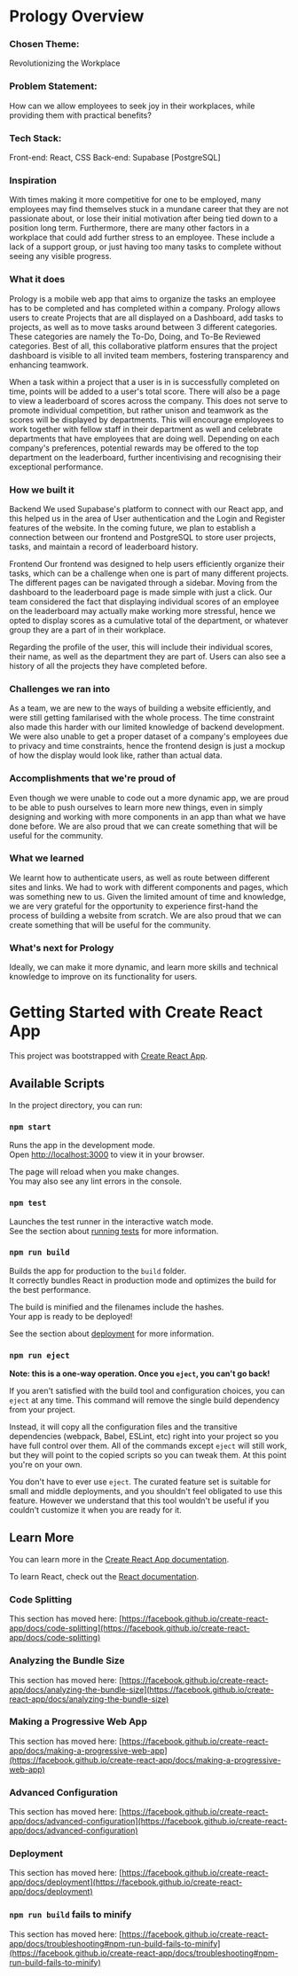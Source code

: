 # Prology Overview
### Chosen Theme: 
Revolutionizing the Workplace

### Problem Statement: 
How can we allow employees to seek joy in their workplaces, while providing them with practical benefits?

### Tech Stack: 
Front-end: React, CSS 
Back-end: Supabase [PostgreSQL]

### Inspiration
With times making it more competitive for one to be employed, many employees may find themselves stuck in a mundane career that they are not passionate about, or lose their initial motivation after being tied down to a position long term. Furthermore, there are many other factors in a workplace that could add further stress to an employee. These include a lack of a support group, or just having too many tasks to complete without seeing any visible progress.

### What it does
Prology is a mobile web app that aims to organize the tasks an employee has to be completed and has completed within a company. Prology allows users to create Projects that are all displayed on a Dashboard, add tasks to projects, as well as to move tasks around between 3 different categories. These categories are namely the To-Do, Doing, and To-Be Reviewed categories. Best of all, this collaborative platform ensures that the project dashboard is visible to all invited team members, fostering transparency and enhancing teamwork.

When a task within a project that a user is in is successfully completed on time, points will be added to a user's total score. There will also be a page to view a leaderboard of scores across the company. This does not serve to promote individual competition, but rather unison and teamwork as the scores will be displayed by departments. This will encourage employees to work together with fellow staff in their department as well and celebrate departments that have employees that are doing well. Depending on each company's preferences, potential rewards may be offered to the top department on the leaderboard, further incentivising and recognising their exceptional performance.

### How we built it
Backend We used Supabase's platform to connect with our React app, and this helped us in the area of User authentication and the Login and Register features of the website. In the coming future, we plan to establish a connection between our frontend and PostgreSQL to store user projects, tasks, and maintain a record of leaderboard history.

Frontend Our frontend was designed to help users efficiently organize their tasks, which can be a challenge when one is part of many different projects. The different pages can be navigated through a sidebar. Moving from the dashboard to the leaderboard page is made simple with just a click. Our team considered the fact that displaying individual scores of an employee on the leaderboard may actually make working more stressful, hence we opted to display scores as a cumulative total of the department, or whatever group they are a part of in their workplace.

Regarding the profile of the user, this will include their individual scores, their name, as well as the department they are part of. Users can also see a history of all the projects they have completed before.

### Challenges we ran into
As a team, we are new to the ways of building a website efficiently, and were still getting familarised with the whole process. The time constraint also made this harder with our limited knowledge of backend development. We were also unable to get a proper dataset of a company's employees due to privacy and time constraints, hence the frontend design is just a mockup of how the display would look like, rather than actual data.

### Accomplishments that we're proud of
Even though we were unable to code out a more dynamic app, we are proud to be able to push ourselves to learn more new things, even in simply designing and working with more components in an app than what we have done before. We are also proud that we can create something that will be useful for the community.

### What we learned
We learnt how to authenticate users, as well as route between different sites and links. We had to work with different components and pages, which was something new to us. Given the limited amount of time and knowledge, we are very grateful for the opportunity to experience first-hand the process of building a website from scratch. We are also proud that we can create something that will be useful for the community.

### What's next for Prology
Ideally, we can make it more dynamic, and learn more skills and technical knowledge to improve on its functionality for users.

# Getting Started with Create React App

This project was bootstrapped with [Create React App](https://github.com/facebook/create-react-app).

## Available Scripts

In the project directory, you can run:

### `npm start`

Runs the app in the development mode.\
Open [http://localhost:3000](http://localhost:3000) to view it in your browser.

The page will reload when you make changes.\
You may also see any lint errors in the console.

### `npm test`

Launches the test runner in the interactive watch mode.\
See the section about [running tests](https://facebook.github.io/create-react-app/docs/running-tests) for more information.

### `npm run build`

Builds the app for production to the `build` folder.\
It correctly bundles React in production mode and optimizes the build for the best performance.

The build is minified and the filenames include the hashes.\
Your app is ready to be deployed!

See the section about [deployment](https://facebook.github.io/create-react-app/docs/deployment) for more information.

### `npm run eject`

**Note: this is a one-way operation. Once you `eject`, you can't go back!**

If you aren't satisfied with the build tool and configuration choices, you can `eject` at any time. This command will remove the single build dependency from your project.

Instead, it will copy all the configuration files and the transitive dependencies (webpack, Babel, ESLint, etc) right into your project so you have full control over them. All of the commands except `eject` will still work, but they will point to the copied scripts so you can tweak them. At this point you're on your own.

You don't have to ever use `eject`. The curated feature set is suitable for small and middle deployments, and you shouldn't feel obligated to use this feature. However we understand that this tool wouldn't be useful if you couldn't customize it when you are ready for it.

## Learn More

You can learn more in the [Create React App documentation](https://facebook.github.io/create-react-app/docs/getting-started).

To learn React, check out the [React documentation](https://reactjs.org/).

### Code Splitting

This section has moved here: [https://facebook.github.io/create-react-app/docs/code-splitting](https://facebook.github.io/create-react-app/docs/code-splitting)

### Analyzing the Bundle Size

This section has moved here: [https://facebook.github.io/create-react-app/docs/analyzing-the-bundle-size](https://facebook.github.io/create-react-app/docs/analyzing-the-bundle-size)

### Making a Progressive Web App

This section has moved here: [https://facebook.github.io/create-react-app/docs/making-a-progressive-web-app](https://facebook.github.io/create-react-app/docs/making-a-progressive-web-app)

### Advanced Configuration

This section has moved here: [https://facebook.github.io/create-react-app/docs/advanced-configuration](https://facebook.github.io/create-react-app/docs/advanced-configuration)

### Deployment

This section has moved here: [https://facebook.github.io/create-react-app/docs/deployment](https://facebook.github.io/create-react-app/docs/deployment)

### `npm run build` fails to minify

This section has moved here: [https://facebook.github.io/create-react-app/docs/troubleshooting#npm-run-build-fails-to-minify](https://facebook.github.io/create-react-app/docs/troubleshooting#npm-run-build-fails-to-minify)
